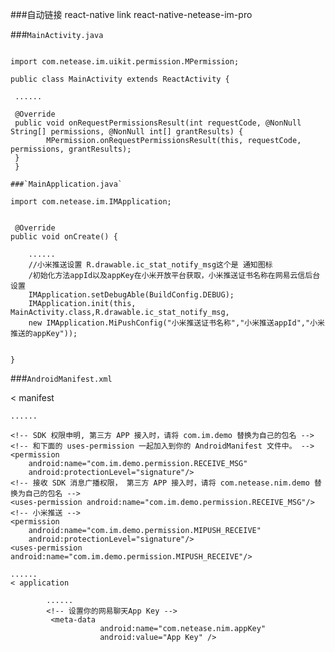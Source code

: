 

###自动链接
react-native link react-native-netease-im-pro

###`MainActivity.java` 

```

import com.netease.im.uikit.permission.MPermission;

public class MainActivity extends ReactActivity {

 ......

 @Override
 public void onRequestPermissionsResult(int requestCode, @NonNull String[] permissions, @NonNull int[] grantResults) {
        MPermission.onRequestPermissionsResult(this, requestCode, permissions, grantResults);
 }
 }

###`MainApplication.java`

import com.netease.im.IMApplication;


 @Override
public void onCreate() {

    ......
    //小米推送设置 R.drawable.ic_stat_notify_msg这个是 通知图标
    /初始化方法appId以及appKey在小米开放平台获取，小米推送证书名称在网易云信后台设置
    IMApplication.setDebugAble(BuildConfig.DEBUG);
    IMApplication.init(this, MainActivity.class,R.drawable.ic_stat_notify_msg,
    new IMApplication.MiPushConfig("小米推送证书名称","小米推送appId","小米推送的appKey"));


}
```

###`AndroidManifest.xml`


< manifest

    ......

    <!-- SDK 权限申明, 第三方 APP 接入时，请将 com.im.demo 替换为自己的包名 -->
    <!-- 和下面的 uses-permission 一起加入到你的 AndroidManifest 文件中。 -->
    <permission
        android:name="com.im.demo.permission.RECEIVE_MSG"
        android:protectionLevel="signature"/>
    <!-- 接收 SDK 消息广播权限， 第三方 APP 接入时，请将 com.netease.nim.demo 替换为自己的包名 -->
    <uses-permission android:name="com.im.demo.permission.RECEIVE_MSG"/>
    <!-- 小米推送 -->
    <permission
        android:name="com.im.demo.permission.MIPUSH_RECEIVE"
        android:protectionLevel="signature"/>
    <uses-permission android:name="com.im.demo.permission.MIPUSH_RECEIVE"/>

    ......
    < application

            ......
            <!-- 设置你的网易聊天App Key -->
             <meta-data
                        android:name="com.netease.nim.appKey"
                        android:value="App Key" />


                        